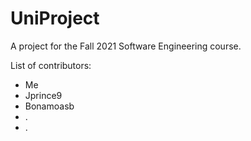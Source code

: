 # UniProject
A project for the Fall 2021 Software Engineering course.

List of contributors:

* Me
* Jprince9
* Bonamoasb
* .
* .
